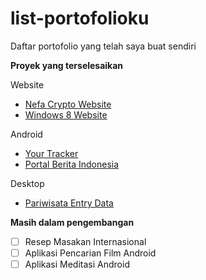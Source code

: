 # list-portofolioku
Daftar portofolio yang telah saya buat sendiri 

**Proyek yang terselesaikan**

Website
- [Nefa Crypto Website](https://github.com/pradana4648/nefa-crypto-website)
- [Windows 8 Website](https://github.com/pradana4648/windows-like-website)

Android
- [Your Tracker](https://github.com/pradana4648/income_expense_tracker_app)
- [Portal Berita Indonesia](https://github.com/pradana4648/portal_berita_indonesia)

Desktop
- [Pariwisata Entry Data](https://github.com/pradana4648/pariwisata-desktop-application)

**Masih dalam pengembangan**
- [ ] Resep Masakan Internasional
- [ ] Aplikasi Pencarian Film Android
- [ ] Aplikasi Meditasi Android
